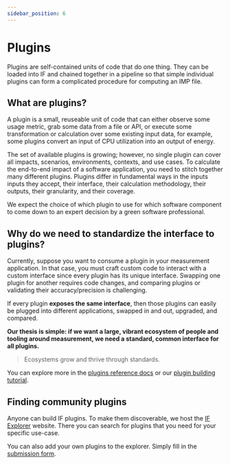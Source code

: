 ```yaml
---
sidebar_position: 6
---
```

# Plugins

Plugins are self-contained units of code that do one thing. They can be loaded into IF and chained together in a pipeline so that simple individual plugins can form a complicated procedure for computing an IMP file.

## What are plugins?

A plugin is a small, reuseable unit of code that can either observe some usage metric, grab some data from a file or API, or execute some transformation or calculation over some existing input data, for example, some plugins convert an input of CPU utilization into an output of energy.

The set of available plugins is growing; however, no single plugin can cover all impacts, scenarios, environments, contexts, and use cases. To calculate the end-to-end impact of a software application, you need to stitch together many different plugins. Plugins differ in fundamental ways in the inputs inputs they accept, their interface, their calculation methodology, their outputs, their granularity, and their coverage. 
	
We expect the choice of which plugin to use for which software component to come down to an expert decision by a green software professional.

## Why do we need to standardize the interface to plugins?

Currently, suppose you want to consume a plugin in your measurement application. In that case, you must craft custom code to interact with a custom interface since every plugin has its unique interface. Swapping one plugin for another requires code changes, and comparing plugins or validating their accuracy/precision is challenging. 

If every plugin **exposes the same interface**, then those plugins can easily be plugged into different applications, swapped in and out, upgraded, and compared. 

**Our thesis is simple: if we want a large, vibrant ecosystem of people and tooling around measurement, we need a standard, common interface for all plugins.**

> Ecosystems grow and thrive through standards.

You can explore more in the [plugins reference docs](../reference/plugins.md) or our [plugin building tutorial](../developers/how-to-build-plugins.md).

## Finding community plugins

Anyone can build IF plugins. To make them discoverable, we host the [IF Explorer](https://explorer.if.greensoftware.foundation) website. There you can search for plugins that you need for your specific use-case.

You can also add your own plugins to the explorer. Simply fill in the [submission form](https://wiki.greensoftware.foundation/how-to-add-plugins).
